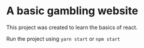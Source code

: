 # A basic gambling website

This project was created to learn the basics of react.

Run the project using `yarn start` or `npm start`